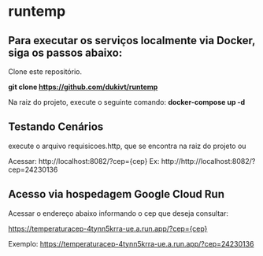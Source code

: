 # runtemp

## Para executar os serviços localmente via Docker, siga os passos abaixo:
Clone este repositório.

**git clone https://github.com/dukivt/runtemp**

Na raiz do projeto, execute o seguinte comando: **docker-compose up -d**

## Testando Cenários
execute o arquivo requisicoes.http, que se encontra na raiz do projeto
ou

Acessar: 
http://localhost:8082/?cep={cep}
Ex: http://http://localhost:8082/?cep=24230136

## Acesso via hospedagem Google Cloud Run
Acessar o endereço abaixo informando o cep que deseja consultar:

https://temperaturacep-4tynn5krra-ue.a.run.app/?cep={cep}

Exemplo:
https://temperaturacep-4tynn5krra-ue.a.run.app/?cep=24230136
